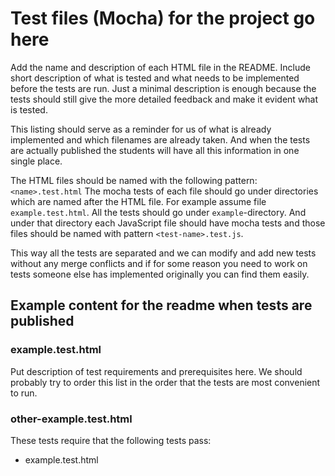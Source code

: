 # Test files (Mocha) for the project go here

Add the name and description of each HTML file in the README. Include short
description of what is tested and what needs to be implemented before the tests
are run. Just a minimal description is enough because the tests should still
give the more detailed feedback and make it evident what is tested.

This listing should serve as a reminder for us of what is already implemented
and which filenames are already taken. And when the tests are actually published
the students will have all this information in one single place.

The HTML files should be named with the following pattern: `<name>.test.html`
The mocha tests of each file should go under directories which are named after
the HTML file. For example assume file `example.test.html`. All the tests should
go under `example`-directory. And under that directory each JavaScript file should
have mocha tests and those files should be named with pattern `<test-name>.test.js`.

This way all the tests are separated and we can modify and add new tests without
any merge conflicts and if for some reason you need to work on tests someone else
has implemented originally you can find them easily.
## Example content for the readme when tests are published

### example.test.html

Put description of test requirements and prerequisites here. We should probably
try to order this list in the order that the tests are most convenient to run.

### other-example.test.html

These tests require that the following tests pass:
- example.test.html
